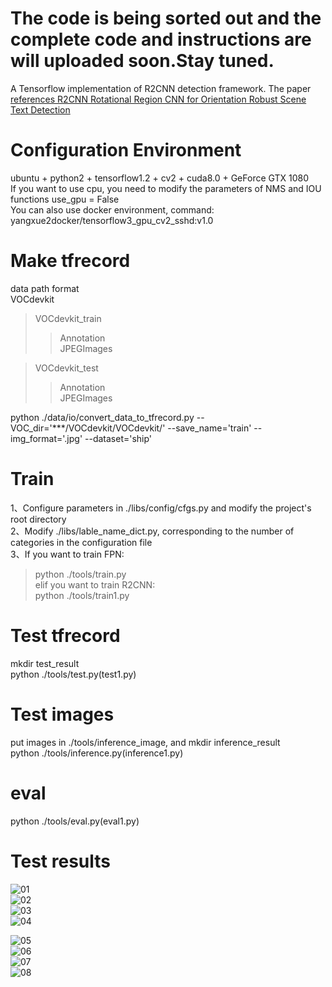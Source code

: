 # The code is being sorted out and the complete code and instructions are will uploaded soon.Stay tuned.

A Tensorflow implementation of R2CNN detection framework. The paper [references R2CNN Rotational Region CNN for Orientation Robust Scene Text Detection](https://arxiv.org/abs/1706.09579)

# Configuration Environment
ubuntu + python2 + tensorflow1.2 + cv2 + cuda8.0 + GeForce GTX 1080     
If you want to use cpu, you need to modify the parameters of NMS and IOU functions use_gpu = False    
You can also use docker environment, command: yangxue2docker/tensorflow3_gpu_cv2_sshd:v1.0     

# Make tfrecord    
data path format  
VOCdevkit  
>VOCdevkit_train  
>>Annotation  
>>JPEGImages   

>VOCdevkit_test   
>>Annotation   
>>JPEGImages   

python ./data/io/convert_data_to_tfrecord.py --VOC_dir='***/VOCdevkit/VOCdevkit/' --save_name='train' --img_format='.jpg' --dataset='ship'


# Train
1、Configure parameters in ./libs/config/cfgs.py and modify the project's root directory    
2、Modify ./libs/lable_name_dict.py, corresponding to the number of categories in the configuration file   
3、If you want to train FPN:        
>python ./tools/train.py       
  elif you want to train R2CNN:     
>python ./tools/train1.py

# Test tfrecord 
mkdir test_result    
python ./tools/test.py(test1.py)   

# Test images  
put images in ./tools/inference_image, and mkdir inference_result    
python ./tools/inference.py(inference1.py)   

# eval   
python ./tools/eval.py(eval1.py)

# Test results   
![01](tools/test_result/07_horizontal_gt.jpg)   
![02](tools/test_result/07_horizontal_fpn.jpg)   
![03](tools/test_result/07_rotate_gt.jpg)   
![04](tools/test_result/07_rotate_fpn.jpg)  

![05](tools/test_result/08_horizontal_gt.jpg)    
![06](tools/test_result/08_horizontal_fpn.jpg)    
![07](tools/test_result/08_rotate_gt.jpg)    
![08](tools/test_result/08_rotate_fpn.jpg)    